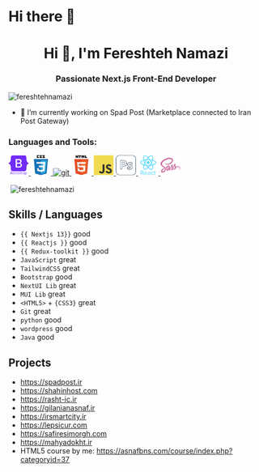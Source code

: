 # Hi there 👋





<h1 align="center">Hi 👋, I'm Fereshteh Namazi</h1>
<h3 align="center">Passionate Next.js Front-End Developer </h3>

<p align="left"> <img src="https://komarev.com/ghpvc/?username=fereshtehnamazi&label=Profile%20views&color=0e75b6&style=flat" alt="fereshtehnamazi" /> </p>

- 🔭 I’m currently working on Spad Post (Marketplace connected to Iran Post Gateway)

<h3 align="left">Languages and Tools:</h3>
<p align="left"> <a href="https://getbootstrap.com" target="_blank" rel="noreferrer"> <img src="https://raw.githubusercontent.com/devicons/devicon/master/icons/bootstrap/bootstrap-plain-wordmark.svg" alt="bootstrap" width="40" height="40"/> </a> <a href="https://www.w3schools.com/css/" target="_blank" rel="noreferrer"> <img src="https://raw.githubusercontent.com/devicons/devicon/master/icons/css3/css3-original-wordmark.svg" alt="css3" width="40" height="40"/> </a> <a href="https://git-scm.com/" target="_blank" rel="noreferrer"> <img src="https://www.vectorlogo.zone/logos/git-scm/git-scm-icon.svg" alt="git" width="40" height="40"/> </a> <a href="https://www.w3.org/html/" target="_blank" rel="noreferrer"> <img src="https://raw.githubusercontent.com/devicons/devicon/master/icons/html5/html5-original-wordmark.svg" alt="html5" width="40" height="40"/> </a> <a href="https://developer.mozilla.org/en-US/docs/Web/JavaScript" target="_blank" rel="noreferrer"> <img src="https://raw.githubusercontent.com/devicons/devicon/master/icons/javascript/javascript-original.svg" alt="javascript" width="40" height="40"/> </a> <a href="https://www.photoshop.com/en" target="_blank" rel="noreferrer"> <img src="https://raw.githubusercontent.com/devicons/devicon/master/icons/photoshop/photoshop-line.svg" alt="photoshop" width="40" height="40"/> </a> <a href="https://reactjs.org/" target="_blank" rel="noreferrer"> <img src="https://raw.githubusercontent.com/devicons/devicon/master/icons/react/react-original-wordmark.svg" alt="react" width="40" height="40"/> </a> <a href="https://sass-lang.com" target="_blank" rel="noreferrer"> <img src="https://raw.githubusercontent.com/devicons/devicon/master/icons/sass/sass-original.svg" alt="sass" width="40" height="40"/> </a> 
  
<p>&nbsp;<img align="center" src="https://github-readme-stats.vercel.app/api?username=fereshtehnamazi&show_icons=true&locale=en" alt="fereshtehnamazi" /></p>




## Skills / Languages

- `{{ Nextjs 13}}` good
- `{{ Reactjs }}` good
- `{{ Redux-toolkit }}` good
- `JavaScript` great
- `TailwindCSS` great
- `Bootstrap` good
- `NextUI Lib` great
- `MUI Lib` great
- `<HTML5>` + `{CSS3}` great
- `Git` great
- `python` good
- `wordpress` good
- `Java` good




## Projects
-  https://spadpost.ir
-  https://shahinhost.com
-  https://rasht-ic.ir
-  https://gilanianasnaf.ir
-  https://irsmartcity.ir
-  https://lepsicur.com
-  https://safiresimorgh.com
-  https://mahyadokht.ir
- HTML5 course by me: https://asnafbns.com/course/index.php?categoryid=37
